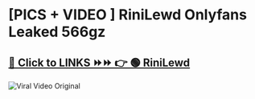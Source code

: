 
 # [PICS + VIDEO ] RiniLewd Onlyfans Leaked 566gz

## <h2><a href="https://clipsfans.com/RiniLewd&ref=git">🔗 Click to LINKS ⏩⏩ 👉 🟢 RiniLewd </a></h2>

<a href="https://clipsfans.com/RiniLewd&ref=git" rel="nofollow" data-target="animated-image.originalLink"><img src="https://i.ibb.co.com/xMMVF88/686577567.gif" alt="Viral Video Original" style="max-width: 100%; display: inline-block;" data-target="animated-image.originalImage"></a>

